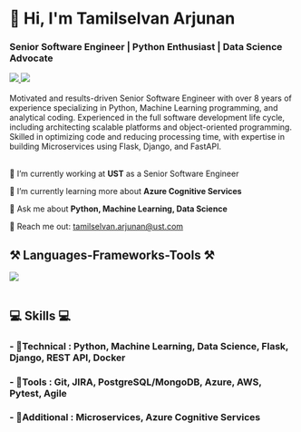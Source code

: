 <h1 align="left">👋 Hi, I'm Tamilselvan Arjunan</h1>
<h3 align="left">Senior Software Engineer | Python Enthusiast | Data Science Advocate</h3>


<div align="left"> 
  <a href="tamilselvan.arjunan1992@gmail.com" target="_blank">
    <img src="https://img.shields.io/badge/Gmail-D14836?style=for-the-badge&logo=gmail&logoColor=white" target="_blank" />
  </a> 
  <a href="https://www.linkedin.com/in/tamilselvan-arjunan/#/" target="_blank">
    <img src="https://img.shields.io/badge/LinkedIn-0077B5?style=for-the-badge&logo=linkedin&logoColor=white" target="_blank" />
  </a>
</div>

<br> 
Motivated and results-driven Senior Software Engineer with over 8 years of experience specializing in Python, Machine Learning programming, and analytical coding. Experienced in the full software development life cycle, including architecting scalable platforms and object-oriented programming.
Skilled in optimizing code and reducing processing time, with expertise in building Microservices using Flask, Django, and FastAPI. <br>

<br> 

<div align="left">
 
 🔭 I’m currently working at **UST** as a Senior Software Engineer
 
 🌱 I’m currently learning more about **Azure Cognitive Services**

💬 Ask me about **Python, Machine Learning, Data Science**

📧 Reach me out: tamilselvan.arjunan@ust.com

 </div>

<h2 align="left">⚒️ Languages-Frameworks-Tools ⚒️</h2>
<div align="left">
    <img src="https://skillicons.dev/icons?i=python,flask,django,azure,aws,git,postgresql,mongodb,docker,github,vscode" /><br>
</div>

<br/>

<div align="left">
    <h2 align="left">💻 Skills 💻</h2>
        <h3>- 📕Technical : Python, Machine Learning, Data Science, Flask, Django, REST API, Docker</h3>
        <h3>- 📗Tools : Git, JIRA, PostgreSQL/MongoDB, Azure, AWS, Pytest, Agile</h3>
        <h3>- 📙Additional : Microservices, Azure Cognitive Services</h3>

 </div>
